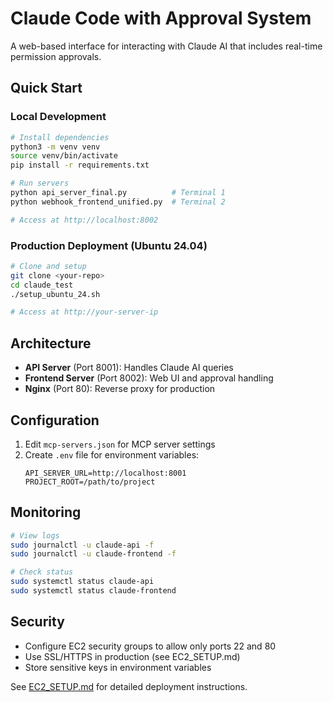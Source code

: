 # Claude Code with Approval System

A web-based interface for interacting with Claude AI that includes real-time permission approvals.

## Quick Start

### Local Development
```bash
# Install dependencies
python3 -m venv venv
source venv/bin/activate
pip install -r requirements.txt

# Run servers
python api_server_final.py          # Terminal 1
python webhook_frontend_unified.py  # Terminal 2

# Access at http://localhost:8002
```

### Production Deployment (Ubuntu 24.04)
```bash
# Clone and setup
git clone <your-repo>
cd claude_test
./setup_ubuntu_24.sh

# Access at http://your-server-ip
```

## Architecture

- **API Server** (Port 8001): Handles Claude AI queries
- **Frontend Server** (Port 8002): Web UI and approval handling  
- **Nginx** (Port 80): Reverse proxy for production

## Configuration

1. Edit `mcp-servers.json` for MCP server settings
2. Create `.env` file for environment variables:
   ```
   API_SERVER_URL=http://localhost:8001
   PROJECT_ROOT=/path/to/project
   ```

## Monitoring

```bash
# View logs
sudo journalctl -u claude-api -f
sudo journalctl -u claude-frontend -f

# Check status
sudo systemctl status claude-api
sudo systemctl status claude-frontend
```

## Security

- Configure EC2 security groups to allow only ports 22 and 80
- Use SSL/HTTPS in production (see EC2_SETUP.md)
- Store sensitive keys in environment variables

See [EC2_SETUP.md](EC2_SETUP.md) for detailed deployment instructions.